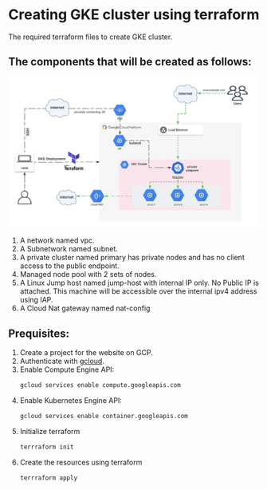 # Creating GKE cluster using terraform 
The required terraform files to create GKE cluster.

## The components that will be created as follows:
![Alt text](image.png)
1. A network named vpc.
2. A Subnetwork named subnet.
3. A private cluster named primary has private nodes and has no client access to the public endpoint.
4. Managed node pool with 2 sets of nodes.
5. A Linux Jump host named jump-host with internal IP only. No Public IP is attached. This machine will be accessible over the internal ipv4 address using IAP.
6. A Cloud Nat gateway named nat-config

## Prequisites:
1. Create a project for the website on GCP.
2. Authenticate with [gcloud](https://cloud.google.com/sdk/gcloud/reference/auth).
3. Enable Compute Engine API: <br />
    ```bash
    gcloud services enable compute.googleapis.com
    ```
4. Enable Kubernetes Engine API:
    ```bash
    gcloud services enable container.googleapis.com
    ```
5. Initialize terraform
    ```bash
    terrraform init
    ```
6. Create the resources using terraform
    ```bash
    terrraform apply
    ```
